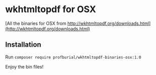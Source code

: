 # wkhtmltopdf for OSX

[All the binaries for OSX from http://wkhtmltopdf.org/downloads.html](http://wkhtmltopdf.org/downloads.html)

## Installation

Run `composer require profburial/wkhtmltopdf-binaries-osx:1.0`

Enjoy the bin files!